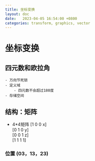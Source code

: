 ```yaml
---
title: 坐标变换
layout: doc
date:   2023-04-05 16:54:00 +0800
categories: transform, graphics, vector
---
```


# 坐标变换
## 四元数和欧拉角
	- 万向节死锁
	- 定义域
		- 四元数不会超过180度
	- 存储空间
## 结构：矩阵
- 4*4矩阵
[1 0 0 x]  
[0 1 0 y]  
[0 0 1 z]  
[1 1 1 1]  

### 位置 (03，13，23)
